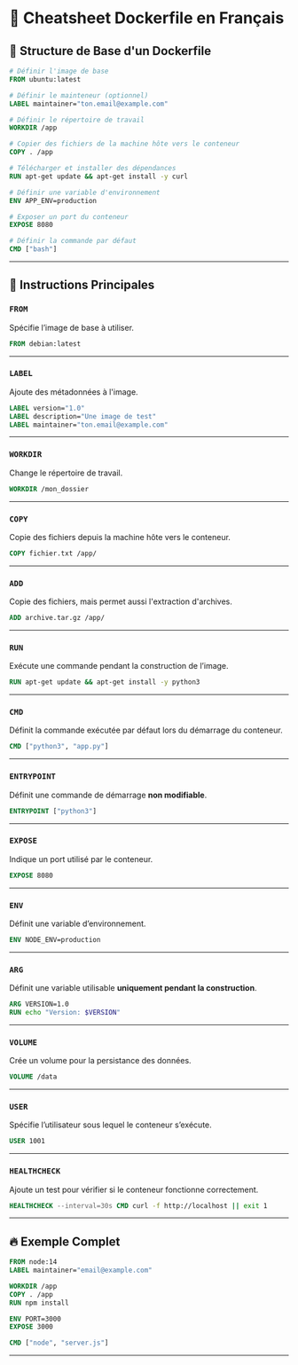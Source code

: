 # 🐳 Cheatsheet Dockerfile en Français 

## 📜 Structure de Base d'un Dockerfile

```dockerfile
# Définir l'image de base
FROM ubuntu:latest

# Définir le mainteneur (optionnel)
LABEL maintainer="ton.email@example.com"

# Définir le répertoire de travail
WORKDIR /app

# Copier des fichiers de la machine hôte vers le conteneur
COPY . /app

# Télécharger et installer des dépendances
RUN apt-get update && apt-get install -y curl

# Définir une variable d'environnement
ENV APP_ENV=production

# Exposer un port du conteneur
EXPOSE 8080

# Définir la commande par défaut
CMD ["bash"]
```

---

## 🚀 Instructions Principales

### `FROM`
Spécifie l’image de base à utiliser.

```dockerfile
FROM debian:latest
```

---

### `LABEL`
Ajoute des métadonnées à l'image.

```dockerfile
LABEL version="1.0"
LABEL description="Une image de test"
LABEL maintainer="ton.email@example.com"
```

---

### `WORKDIR`
Change le répertoire de travail.

```dockerfile
WORKDIR /mon_dossier
```

---

### `COPY`
Copie des fichiers depuis la machine hôte vers le conteneur.

```dockerfile
COPY fichier.txt /app/
```

---

### `ADD`
Copie des fichiers, mais permet aussi l'extraction d'archives.

```dockerfile
ADD archive.tar.gz /app/
```

---

### `RUN`
Exécute une commande pendant la construction de l’image.

```dockerfile
RUN apt-get update && apt-get install -y python3
```

---

### `CMD`
Définit la commande exécutée par défaut lors du démarrage du conteneur.

```dockerfile
CMD ["python3", "app.py"]
```

---

### `ENTRYPOINT`
Définit une commande de démarrage **non modifiable**.

```dockerfile
ENTRYPOINT ["python3"]
```

---

### `EXPOSE`
Indique un port utilisé par le conteneur.

```dockerfile
EXPOSE 8080
```

---

### `ENV`
Définit une variable d’environnement.

```dockerfile
ENV NODE_ENV=production
```

---

### `ARG`
Définit une variable utilisable **uniquement pendant la construction**.

```dockerfile
ARG VERSION=1.0
RUN echo "Version: $VERSION"
```

---

### `VOLUME`
Crée un volume pour la persistance des données.

```dockerfile
VOLUME /data
```

---

### `USER`
Spécifie l’utilisateur sous lequel le conteneur s’exécute.

```dockerfile
USER 1001
```

---

### `HEALTHCHECK`
Ajoute un test pour vérifier si le conteneur fonctionne correctement.

```dockerfile
HEALTHCHECK --interval=30s CMD curl -f http://localhost || exit 1
```

---

## 🔥 Exemple Complet

```dockerfile
FROM node:14
LABEL maintainer="email@example.com"

WORKDIR /app
COPY . /app
RUN npm install

ENV PORT=3000
EXPOSE 3000

CMD ["node", "server.js"]
```

---

